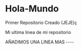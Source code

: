 # Hola-Mundo
Primer Repositorio Creado (JEJE)ç

Mi ultima linea de mi repositorio

AÑADIMOS UNA LINEA MAS ----
